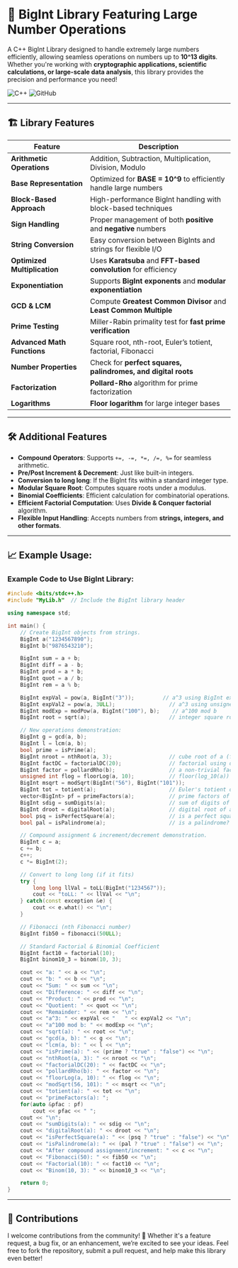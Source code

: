 # 🚀 BigInt Library Featuring Large Number Operations

A C++ BigInt Library designed to handle extremely large numbers efficiently, allowing seamless operations on numbers up to **10^13 digits**. Whether you're working with **cryptographic applications, scientific calculations, or large-scale data analysis**, this library provides the precision and performance you need!

![C++](https://img.shields.io/badge/C%2B%2B-11%2B-blue.svg?style=flat-square&logo=c%2B%2B)
![GitHub](https://img.shields.io/badge/Repo-GitHub-black.svg?style=flat-square&logo=github)

---

## 🏗 Library Features

| Feature                      | Description                                                         |
|------------------------------|---------------------------------------------------------------------|
| **Arithmetic Operations**     | Addition, Subtraction, Multiplication, Division, Modulo            |
| **Base Representation**      | Optimized for **BASE = 10^9** to efficiently handle large numbers  |
| **Block-Based Approach**     | High-performance BigInt handling with block-based techniques       |
| **Sign Handling**            | Proper management of both **positive** and **negative** numbers    |
| **String Conversion**        | Easy conversion between BigInts and strings for flexible I/O       |
| **Optimized Multiplication** | Uses **Karatsuba** and **FFT-based convolution** for efficiency    |
| **Exponentiation**           | Supports **BigInt exponents** and **modular exponentiation**       |
| **GCD & LCM**                | Compute **Greatest Common Divisor** and **Least Common Multiple**  |
| **Prime Testing**            | Miller-Rabin primality test for **fast prime verification**        |
| **Advanced Math Functions**  | Square root, nth-root, Euler’s totient, factorial, Fibonacci       |
| **Number Properties**        | Check for **perfect squares, palindromes, and digital roots**      |
| **Factorization**            | **Pollard-Rho** algorithm for prime factorization                  |
| **Logarithms**               | **Floor logarithm** for large integer bases                        |

---

## 🛠 Additional Features

- **Compound Operators**: Supports `+=, -=, *=, /=, %=` for seamless arithmetic.
- **Pre/Post Increment & Decrement**: Just like built-in integers.
- **Conversion to long long**: If the BigInt fits within a standard integer type.
- **Modular Square Root**: Computes square roots under a modulus.
- **Binomial Coefficients**: Efficient calculation for combinatorial operations.
- **Efficient Factorial Computation**: Uses **Divide & Conquer factorial** algorithm.
- **Flexible Input Handling**: Accepts numbers from **strings, integers, and other formats**.

---

## 📈 Example Usage:

### Example Code to Use BigInt Library:

```cpp
#include <bits/stdc++.h>
#include "MyLib.h"  // Include the BigInt library header

using namespace std;

int main() {
    // Create BigInt objects from strings.
    BigInt a("1234567890");
    BigInt b("9876543210");

    BigInt sum = a + b;
    BigInt diff = a - b;
    BigInt prod = a * b;
    BigInt quot = a / b;
    BigInt rem = a % b;

    BigInt expVal = pow(a, BigInt("3"));         // a^3 using BigInt exponent
    BigInt expVal2 = pow(a, 3ULL);                 // a^3 using unsigned long long exponent
    BigInt modExp = modPow(a, BigInt("100"), b);    // a^100 mod b
    BigInt root = sqrt(a);                         // integer square root of a

    // New operations demonstration:
    BigInt g = gcd(a, b);
    BigInt l = lcm(a, b);
    bool prime = isPrime(a);
    BigInt nroot = nthRoot(a, 3);                  // cube root of a (floor)
    BigInt factDC = factorialDC(20);               // factorial using divide & conquer
    BigInt factor = pollardRho(b);                 // a non-trivial factor of b
    unsigned int flog = floorLog(a, 10);           // floor(log_10(a))
    BigInt msqrt = modSqrt(BigInt("56"), BigInt("101")); 
    BigInt tot = totient(a);                       // Euler's totient of a
    vector<BigInt> pf = primeFactors(a);           // prime factors of a
    BigInt sdig = sumDigits(a);                    // sum of digits of a
    BigInt droot = digitalRoot(a);                 // digital root of a
    bool psq = isPerfectSquare(a);                 // is a perfect square?
    bool pal = isPalindrome(a);                    // is a palindrome?

    // Compound assignment & increment/decrement demonstration.
    BigInt c = a;
    c += b;
    c++;
    c *= BigInt(2);

    // Convert to long long (if it fits)
    try {
        long long llVal = toLL(BigInt("1234567"));
        cout << "toLL: " << llVal << "\n";
    } catch(const exception &e) {
        cout << e.what() << "\n";
    }

    // Fibonacci (nth Fibonacci number)
    BigInt fib50 = fibonacci(50ULL);

    // Standard Factorial & Binomial Coefficient
    BigInt fact10 = factorial(10);
    BigInt binom10_3 = binom(10, 3);

    cout << "a: " << a << "\n";
    cout << "b: " << b << "\n";
    cout << "Sum: " << sum << "\n";
    cout << "Difference: " << diff << "\n";
    cout << "Product: " << prod << "\n";
    cout << "Quotient: " << quot << "\n";
    cout << "Remainder: " << rem << "\n";
    cout << "a^3: " << expVal << "   " << expVal2 << "\n";
    cout << "a^100 mod b: " << modExp << "\n";
    cout << "sqrt(a): " << root << "\n";
    cout << "gcd(a, b): " << g << "\n";
    cout << "lcm(a, b): " << l << "\n";
    cout << "isPrime(a): " << (prime ? "true" : "false") << "\n";
    cout << "nthRoot(a, 3): " << nroot << "\n";
    cout << "factorialDC(20): " << factDC << "\n";
    cout << "pollardRho(b): " << factor << "\n";
    cout << "floorLog(a, 10): " << flog << "\n";
    cout << "modSqrt(56, 101): " << msqrt << "\n";
    cout << "totient(a): " << tot << "\n";
    cout << "primeFactors(a): ";
    for(auto &pfac : pf)
        cout << pfac << " ";
    cout << "\n";
    cout << "sumDigits(a): " << sdig << "\n";
    cout << "digitalRoot(a): " << droot << "\n";
    cout << "isPerfectSquare(a): " << (psq ? "true" : "false") << "\n";
    cout << "isPalindrome(a): " << (pal ? "true" : "false") << "\n";
    cout << "After compound assignment/increment: " << c << "\n";
    cout << "Fibonacci(50): " << fib50 << "\n";
    cout << "Factorial(10): " << fact10 << "\n";
    cout << "Binom(10, 3): " << binom10_3 << "\n";

    return 0;
}
```

---
## 🚀 Contributions

I welcome contributions from the community! 🌱 Whether it's a feature request, a bug fix, or an enhancement, we’re excited to see your ideas. Feel free to fork the repository, submit a pull request, and help make this library even better!
